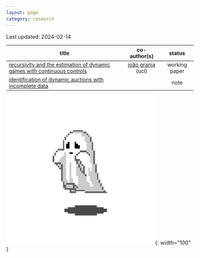 ```yaml
---
layout: page
category: research
---
```


Last updated: 2024-02-14

|                                    title                                  |                         co-author(s)                   |                   status                       |
|                                -------------                              |                      :----------------:                |                :----------:                    |
| [recursivity and the estimation of dynamic games with continuous controls](https://github.com/gfrt0/gfrt0.github.io/raw/master/content/fg_dgs.pdf) | [joão granja](https://www.joaogranja.net/) (ucl) | working paper |
| [identification of dynamic auctions with incomplete data](https://github.com/gfrt0/gfrt0.github.io/raw/master/content/note_jfp.pdf) | | note |


![ghost](https://github.com/gfrt0/gfrt0.github.io/raw/master/content/ghost.webp){: width="100" }
